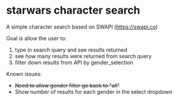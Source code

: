 starwars character search
==

A simple character search based on SWAPI (https://swapi.co)

Goal is allow the user to:

1. type in search query and see results returned
2. see how many results were returned from search query
3. filter down results from API by gender_selection

Known issues:

* ~~Need to allow gender filter go back to "all"~~
* Show number of results for each gender in the select dropdown
